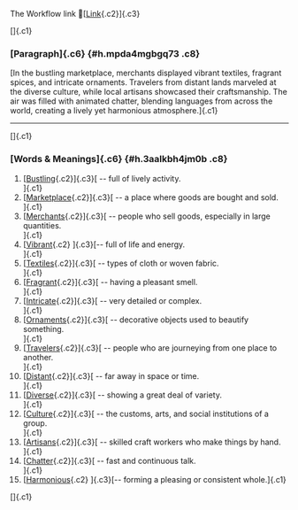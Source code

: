The Workflow link
👏[[Link](https://www.google.com/url?q=http://www.google.com&sa=D&source=editors&ust=1760483974560397&usg=AOvVaw0ue3BeVbk3oHqdddwtYhEV){.c2}]{.c3}

[]{.c1}

### [Paragraph]{.c6} {#h.mpda4mgbgq73 .c8}

[In the bustling marketplace, merchants displayed vibrant textiles,
fragrant spices, and intricate ornaments. Travelers from distant lands
marveled at the diverse culture, while local artisans showcased their
craftsmanship. The air was filled with animated chatter, blending
languages from across the world, creating a lively yet harmonious
atmosphere.]{.c1}

------------------------------------------------------------------------

[]{.c1}

### [Words & Meanings]{.c6} {#h.3aalkbh4jm0b .c8}

1.  [[Bustling](https://www.google.com/url?q=http://www.google.com&sa=D&source=editors&ust=1760483974561675&usg=AOvVaw1b8vBF5OHl4CQqxaqpm-oe){.c2}]{.c3}[ --
    full of lively activity.\
    ]{.c1}
2.  [[Marketplace](https://www.google.com/url?q=http://www.google.com&sa=D&source=editors&ust=1760483974561923&usg=AOvVaw3OYu6efMk8itY4g1PdhCPE){.c2}]{.c3}[ --
    a place where goods are bought and sold.\
    ]{.c1}
3.  [[Merchants](https://www.google.com/url?q=http://www.google.com&sa=D&source=editors&ust=1760483974562149&usg=AOvVaw1e08paPUlQdNlr6lMb_mTk){.c2}]{.c3}[ --
    people who sell goods, especially in large quantities.\
    ]{.c1}
4.  [[Vibrant](https://www.google.com/url?q=http://www.google.com&sa=D&source=editors&ust=1760483974562389&usg=AOvVaw2p5Q0ShRHZ4isIek6bUP7j){.c2}
    ]{.c3}[-- full of life and energy.\
    ]{.c1}
5.  [[Textiles](https://www.google.com/url?q=http://www.google.com&sa=D&source=editors&ust=1760483974562575&usg=AOvVaw0nNbpfbHyBSXTnSXOzyjfp){.c2}]{.c3}[ --
    types of cloth or woven fabric.\
    ]{.c1}
6.  [[Fragrant](https://www.google.com/url?q=http://www.google.com&sa=D&source=editors&ust=1760483974562775&usg=AOvVaw0IIDVcTbYoaNDd8Gf-c8lo){.c2}]{.c3}[ --
    having a pleasant smell.\
    ]{.c1}
7.  [[Intricate](https://www.google.com/url?q=http://www.google.com&sa=D&source=editors&ust=1760483974562959&usg=AOvVaw3mX1BBLkfEn65w8EowUpoz){.c2}]{.c3}[ --
    very detailed or complex.\
    ]{.c1}
8.  [[Ornaments](https://www.google.com/url?q=http://www.google.com&sa=D&source=editors&ust=1760483974563151&usg=AOvVaw1mwOR2qo1UOctXiz6ZaU0i){.c2}]{.c3}[ --
    decorative objects used to beautify something.\
    ]{.c1}
9.  [[Travelers](https://www.google.com/url?q=http://www.google.com&sa=D&source=editors&ust=1760483974563382&usg=AOvVaw0EylDI25SfMb8sQm5SudcF){.c2}]{.c3}[ --
    people who are journeying from one place to another.\
    ]{.c1}
10. [[Distant](https://www.google.com/url?q=http://www.google.com&sa=D&source=editors&ust=1760483974563674&usg=AOvVaw2toKKUJc-6W4HE2QHxBy0a){.c2}]{.c3}[ --
    far away in space or time.\
    ]{.c1}
11. [[Diverse](https://www.google.com/url?q=http://www.google.com&sa=D&source=editors&ust=1760483974563877&usg=AOvVaw214ja4c_HcUmmxXSmKmjeB){.c2}]{.c3}[ --
    showing a great deal of variety.\
    ]{.c1}
12. [[Culture](https://www.google.com/url?q=http://www.google.com&sa=D&source=editors&ust=1760483974564130&usg=AOvVaw1qn__0GQKVJrSB2IOpnO9r){.c2}]{.c3}[ --
    the customs, arts, and social institutions of a group.\
    ]{.c1}
13. [[Artisans](https://www.google.com/url?q=http://www.google.com&sa=D&source=editors&ust=1760483974564561&usg=AOvVaw0n0lR122_fQmnTjKbe072p){.c2}]{.c3}[ --
    skilled craft workers who make things by hand.\
    ]{.c1}
14. [[Chatter](https://www.google.com/url?q=http://www.google.com&sa=D&source=editors&ust=1760483974565014&usg=AOvVaw1gqxJeqGsZZby80v5LI67w){.c2}]{.c3}[ --
    fast and continuous talk.\
    ]{.c1}
15. [[Harmonious](https://www.google.com/url?q=http://www.google.com&sa=D&source=editors&ust=1760483974565431&usg=AOvVaw05Vps5wspNzVPowxx3WmIw){.c2}
    ]{.c3}[-- forming a pleasing or consistent whole.]{.c1}

[]{.c1}
